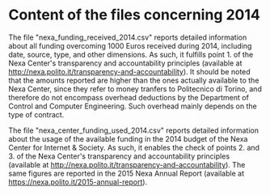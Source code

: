 Content of the files concerning 2014
====================================

The file "nexa_funding_received_2014.csv" reports detailed information about all funding overcoming 1000 Euros received during 2014, including date, source, type, and other dimensions. As such, it fulfills point 1. of the Nexa Center's transparency and accountability principles (available at http://nexa.polito.it/transparency-and-accountability). It should be noted that the amounts reported are higher than the ones actually available to the Nexa Center, since they refer to money tranfers to Politecnico di Torino, and therefore do not encompass overhead deductions by the Department of Control and Computer Engineering. Such overhead mainly depends on the type of contract.

The file "nexa_center_funding_used_2014.csv" reports detailed information about the usage of the available funding in the 2014 budget of the Nexa Center for Internet & Society. As such, it enables the check of points 2. and 3. of the Nexa Center's transparency and accountability principles (available at http://nexa.polito.it/transparency-and-accountability). The same figures are reported in the 2015 Nexa Annual Report (available at https://nexa.polito.it/2015-annual-report).

